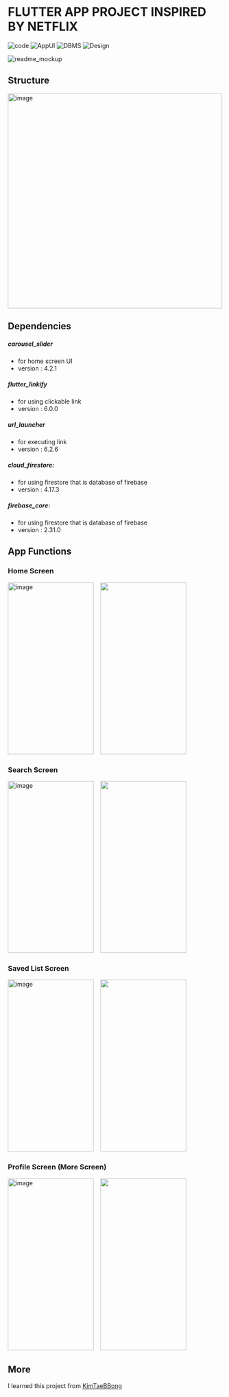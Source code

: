 # FLUTTER APP PROJECT INSPIRED BY NETFLIX 

![code](https://img.shields.io/badge/Code-Dart-blue)
![AppUI](https://img.shields.io/badge/AppUI-Flutter-yellow)
![DBMS](https://img.shields.io/badge/DBMS-Firebase-orange)
![Design](https://img.shields.io/badge/Design-Figma-green)

![readme_mockup](https://github.com/leehy0321/NetflixClone/assets/22655426/e3e23177-e847-45e9-8ac6-c893cbeae0ef)

## Structure
<img width="500" alt="image" src="https://github.com/leehy0321/NetflixClone/assets/22655426/9656da20-7227-414c-820d-90d7fb51e3aa">

## Dependencies
  ##### carousel_slider
  - for home screen UI
  - version : 4.2.1
  ##### flutter_linkify
  - for using clickable link
  - version : 6.0.0
  ##### url_launcher
  - for executing link
  - version : 6.2.6
  ##### cloud_firestore:
  - for using firestore that is database of firebase 
  - version : 4.17.3
  ##### firebase_core: 
  - for using firestore that is database of firebase
  - version : 2.31.0

## App Functions
### Home Screen
<img width="200" height="400" alt="image" src="https://github.com/leehy0321/NetflixClone/assets/22655426/d2f7ff63-8e67-4b05-831b-d84181abb632">&nbsp;&nbsp;&nbsp;&nbsp;<img width="200" height="400" src="https://github.com/leehy0321/NetflixClone/assets/22655426/53598a35-746c-4c59-aa94-e9e94ae63f84">


### Search Screen
<img width="200" height="400" alt="image" src="https://github.com/leehy0321/NetflixClone/assets/22655426/1a1f1207-43aa-4e89-a1f7-cbfbc32ddbb8">&nbsp;&nbsp;&nbsp;&nbsp;<img width="200" height="400" src="https://github.com/leehy0321/NetflixClone/assets/22655426/0222e08d-b2ea-411f-b888-821ee38d4169">


### Saved List Screen
<img width="200" height="400" alt="image" src="https://github.com/leehy0321/NetflixClone/assets/22655426/a9a69859-92ee-4ed6-9411-16ac3b5891c6">&nbsp;&nbsp;&nbsp;&nbsp;<img width="200" height="400" src="https://github.com/leehy0321/NetflixClone/assets/22655426/98d45c82-d652-4857-aa3e-73fd5e5e254a">


### Profile Screen (More Screen)
<img width="200" height="400" alt="image" src="https://github.com/leehy0321/NetflixClone/assets/22655426/4f27a9d2-6e92-4909-812b-98fbcfab0f81">&nbsp;&nbsp;&nbsp;&nbsp;<img width="200" height="400" src="https://github.com/leehy0321/NetflixClone/assets/22655426/9483960e-0380-4f06-8b3f-ace8d4bbca07">


## More
I learned this project from [KimTaeBBong](https://www.inflearn.com/course/flutter-netflix-clone-app)
